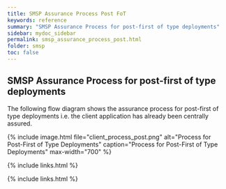 ```yaml
---
title: SMSP Assurance Process Post FoT
keywords: reference
summary: "SMSP Assurance Process for post-first of type deployments"
sidebar: mydoc_sidebar
permalink: smsp_assurance_process_post.html
folder: smsp
toc: false
---
```


## SMSP Assurance Process for post-first of type deployments

The following flow diagram shows the assurance process for post-first of type deployments i.e. the client application has already been centrally assured.

{% include image.html file="client_process_post.png" alt="Process for Post-First of Type Deployments" caption="Process for Post-First of Type Deployments" max-width="700" %}

{% include links.html %}


{% include links.html %}
